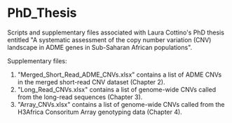 # PhD_Thesis
Scripts and supplementary files associated with Laura Cottino's PhD thesis entitled "A systematic assessment of the copy number variation (CNV) landscape in ADME genes in Sub-Saharan African populations".

Supplementary files:
  1. "Merged_Short_Read_ADME_CNVs.xlsx" contains a list of ADME CNVs in the merged short-read CNV dataset (Chapter 2).
  2. "Long_Read_CNVs.xlsx" contains a list of genome-wide CNVs called from the long-read sequences (Chapter 3).
  3. "Array_CNVs.xlsx" contains a list of genome-wide CNVs called from the H3Africa Consoritum Array genotyping data (Chapter 4).
